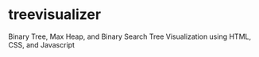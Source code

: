 # treevisualizer
Binary Tree, Max Heap, and Binary Search Tree Visualization using HTML, CSS, and Javascript

